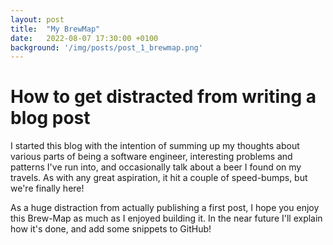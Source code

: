 ```yaml
---
layout: post
title:  "My BrewMap"
date:   2022-08-07 17:30:00 +0100
background: '/img/posts/post_1_brewmap.png'
---
```


# How to get distracted from writing a blog post

I started this blog with the intention of summing up my thoughts about various
parts of being a software engineer, interesting problems and patterns I've run into,
and occasionally talk about a beer I found on my travels. As with any great aspiration, 
it hit a couple of speed-bumps, but we're finally here! 

As a huge distraction from actually publishing a first post, I hope you enjoy
this Brew-Map as much as I enjoyed building it. In the near future I'll explain how it's done,
and add some snippets to GitHub!


<html lang="en">
  <div id="googleMap" style="width: 500px; height: 400px;"></div>

  <script>
    function fuzzyLatLong(lat, long, fuzz) {
        // Terrible code to add fuzziness to a point's location - by ~1m.
        // This helps when displaying multiple drinks in a single location
        // See https://gis.stackexchange.com/questions/25877/generating-random-locations-nearby
        var r = 1/111300; 
        var y0 = lat;
        var x0 = long;
        var u = Math.random();
        var v = Math.random();
        var w = r * Math.sqrt(u);
        var t = 2 * Math.PI * v;
        var x = w * Math.cos(t);
        var y1 = w * Math.sin(t);
        var x1 = x / Math.cos(y0);

        newLng = y0 + y1
        newLat = x0 + x1
        return [newLat, newLng];
    }
  </script>
  <script>
    function buildMarkerContent(data) {
      beerName = data["beer_name"];
      beerUrl = data["beer_url"];
      venueName = data["venue_name"];
      brewery = data["brewery_name"];
      breweryUrl = data["brewery_url"];
      checkinUrl = data["checkin_url"];
      checkinImg = data["photo_url"];
      createdAt = data["created_at"];
      content = 
             '<div id="content">' +
             '<a href="'+beerUrl+'">'+beerName+'</a> by <a href="'+breweryUrl+'">'+brewery+'</a>' + 
             '<br>Venue - '+venueName + 
             '<br><a href="'+checkinUrl+'">Check-In - ' + createdAt + '</a>' +
             '<br><img src="'+checkinImg+'" width="100" height="auto">' + 
             '</div>';
      return content;
    }
  </script>

  <script>
    function myMap() {
      var mydata = {{site.data.untappd | jsonify}}
      // console.log(mydata); 

      var mapProp= {
            zoom: 3,
            center: new google.maps.LatLng(51.47, 0.00),
            mapTypeId: google.maps.MapTypeId.ROADMAP
          };
  
      var map = new google.maps.Map(document.getElementById("googleMap"),mapProp);
  
      var infowindow = new google.maps.InfoWindow();
  
      var marker, i;
  
      for (i = 0; i < mydata.length; i++) {
        newLatLng = fuzzyLatLong(
            parseFloat(mydata[i]["venue_lat"]),
            parseFloat(mydata[i]["venue_lng"]),
            1)
        
        marker = new google.maps.Marker({
          position: new google.maps.LatLng(newLatLng[0], newLatLng[1]),
          map: map
        });
  
      google.maps.event.addListener(marker, 'click', (function (marker, i) {
        return function () {
          content = buildMarkerContent(mydata[i]);
          infowindow.setContent(content);
          infowindow.open(map, marker);
        }
      })(marker, i));
    }
  }
  </script>

  <script src="https://maps.googleapis.com/maps/api/js?key=AIzaSyDWEYdTqtEEZSQQygAtWpTEUqchtkHpLNo&callback=myMap"></script>
</html>
